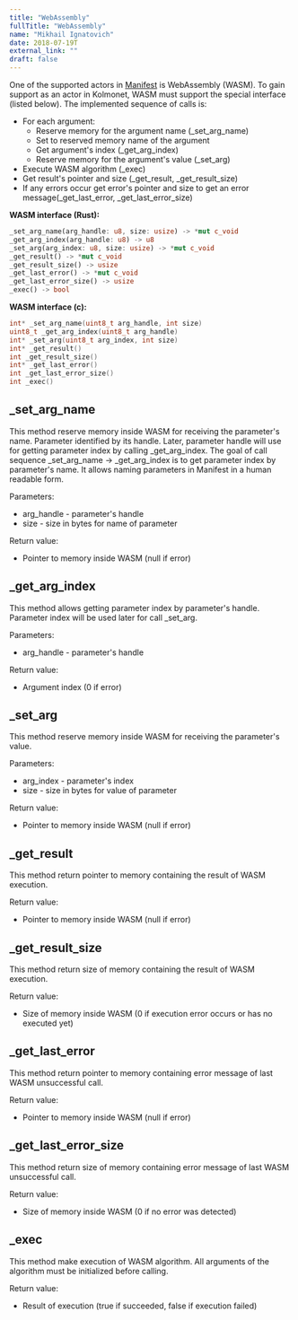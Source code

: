 ```yaml
---
title: "WebAssembly"
fullTitle: "WebAssembly"
name: "Mikhail Ignatovich"
date: 2018-07-19T
external_link: ""
draft: false
---
```


One of the supported actors in [Manifest](/documentation/manifest) is WebAssembly (WASM). To gain support as an actor in Kolmonet, WASM must support the special interface (listed below).
The implemented sequence of calls is:

- For each argument:
    - Reserve memory for the argument name (_set_arg_name)
    - Set to reserved memory name of the argument
    - Get argument's index (_get_arg_index)
    - Reserve memory for the argument's value (_set_arg)
- Execute WASM algorithm (_exec)
- Get result's pointer and size (_get_result, _get_result_size)
- If any errors occur get error's pointer and size to get an error message(_get_last_error, _get_last_error_size)

**WASM interface (Rust):**
```Rust
_set_arg_name(arg_handle: u8, size: usize) -> *mut c_void
_get_arg_index(arg_handle: u8) -> u8
_set_arg(arg_index: u8, size: usize) -> *mut c_void
_get_result() -> *mut c_void 
_get_result_size() -> usize 
_get_last_error() -> *mut c_void 
_get_last_error_size() -> usize 
_exec() -> bool 
```

**WASM interface (c):**
```c
int* _set_arg_name(uint8_t arg_handle, int size)
uint8_t _get_arg_index(uint8_t arg_handle)
int* _set_arg(uint8_t arg_index, int size)
int* _get_result()
int _get_result_size()
int* _get_last_error()
int _get_last_error_size()
int _exec()
```

## _set_arg_name

This method reserve memory inside WASM for receiving the parameter's name. Parameter identified by its handle. Later, parameter handle will use for getting parameter index by calling _get_arg_index.
The goal of call sequence _set_arg_name -> _get_arg_index is to get parameter index by parameter's name. It allows naming parameters in Manifest in a human readable form.

Parameters:
- arg_handle - parameter's handle
- size - size in bytes for name of parameter

Return value:
- Pointer to memory inside WASM (null if error)


## _get_arg_index

This method allows getting parameter index by parameter's handle. Parameter index will be used later for call _set_arg.

Parameters:
- arg_handle - parameter's handle

Return value:
- Argument index (0 if error)


## _set_arg

This method reserve memory inside WASM for receiving the parameter's value.

Parameters:
- arg_index - parameter's index
- size - size in bytes for value of parameter

Return value:
- Pointer to memory inside WASM (null if error)


## _get_result

This method return pointer to memory containing the result of WASM execution.

Return value:
- Pointer to memory inside WASM (null if error)


## _get_result_size

This method return size of memory containing the result of WASM execution.

Return value:
- Size of memory inside WASM (0 if execution error occurs or has no executed yet)


## _get_last_error

This method return pointer to memory containing error message of last WASM unsuccessful call.

Return value:
- Pointer to memory inside WASM (null if error)


## _get_last_error_size

This method return size of memory containing error message of last WASM unsuccessful call.

Return value:
- Size of memory inside WASM (0 if no error was detected)


## _exec

This method make execution of WASM algorithm. All arguments of the algorithm must be initialized before calling.

Return value:
- Result of execution (true if succeeded, false if execution failed)
